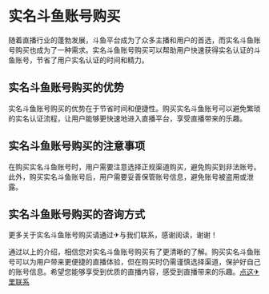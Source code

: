 # 实名斗鱼账号购买

随着直播行业的蓬勃发展，斗鱼平台成为了众多主播和用户的首选，而实名斗鱼账号购买也成为了一种需求。实名斗鱼账号购买可以帮助用户快速获得实名认证的斗鱼账号，节省了用户实名认证的时间和精力。

## 实名斗鱼账号购买的优势

实名斗鱼账号购买的优势在于节省时间和便捷性。购买实名斗鱼账号可以避免繁琐的实名认证流程，让用户能够更快速地进入直播平台，享受直播带来的乐趣。

## 实名斗鱼账号购买的注意事项

在购买实名斗鱼账号时，用户需要注意选择正规渠道购买，避免购买到非法账号。此外，购买实名斗鱼账号后，用户需要妥善保管账号信息，避免账号被盗用或泄露。

## 实名斗鱼账号购买的咨询方式

更多关于实名斗鱼账号购买请通过✈与我们联系，感谢阅读，谢谢！

通过以上的介绍，相信您对实名斗鱼账号购买有了更清晰的了解。购买实名斗鱼账号可以为用户带来更便捷的直播体验，但在购买时仍需谨慎选择渠道，保护好自己的账号信息。希望您能够享受到优质的直播内容，感受到直播带来的乐趣。[点这✈里联系](https://w.k02.cc)